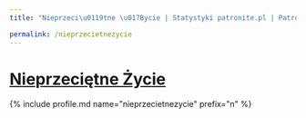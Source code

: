 ```yaml
---
title: "Nieprzeci\u0119tne \u017Bycie | Statystyki patronite.pl | Patromierz"

permalink: /nieprzecietnezycie
---
```


# [Nieprzeciętne Życie](https://patronite.pl/nieprzecietnezycie)

{% include profile.md name="nieprzecietnezycie" prefix="n" %}
